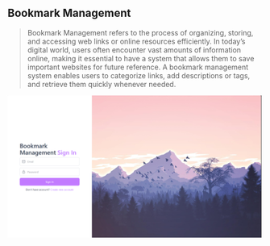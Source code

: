 ## **Bookmark Management**
>Bookmark Management refers to the process of organizing, storing, and accessing web links or online resources efficiently. In today’s digital world, users often encounter vast amounts of information online, making it essential to have a system that allows them to save important websites for future reference. A bookmark management system enables users to categorize links, add descriptions or tags, and retrieve them quickly whenever needed.
>
![Alt text](./bookmark.png)
